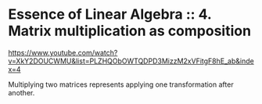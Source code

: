 # Essence of Linear Algebra :: 4. Matrix multiplication as composition

https://www.youtube.com/watch?v=XkY2DOUCWMU&list=PLZHQObOWTQDPD3MizzM2xVFitgF8hE_ab&index=4

Multiplying two matrices represents applying one transformation after another.
